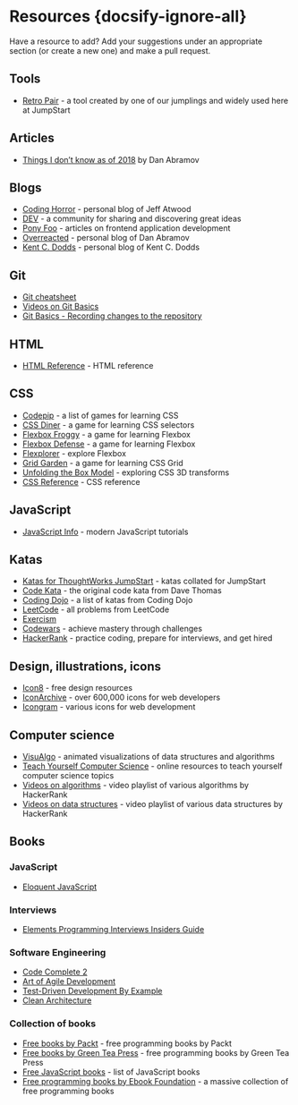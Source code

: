 # Resources {docsify-ignore-all}

Have a resource to add? Add your suggestions under an appropriate section (or create a new one) and make a pull request.

## Tools

- [Retro Pair](https://retropair.herokuapp.com/) - a tool created by one of our jumplings and widely used here at JumpStart

## Articles

- [Things I don’t know as of 2018](https://overreacted.io/things-i-dont-know-as-of-2018/) by Dan Abramov

## Blogs

- [Coding Horror](https://blog.codinghorror.com/) - personal blog of Jeff Atwood
- [DEV](https://dev.to/) - a community for sharing and discovering great ideas
- [Pony Foo](https://ponyfoo.com/) - articles on frontend application development
- [Overreacted](https://overreacted.io/) - personal blog of Dan Abramov
- [Kent C. Dodds](https://kentcdodds.com/blog) - personal blog of Kent C. Dodds

## Git

- [Git cheatsheet](https://github.github.com/training-kit/downloads/github-git-cheat-sheet/)
- [Videos on Git Basics](https://git-scm.com/videos)
- [Git Basics - Recording changes to the repository](https://git-scm.com/book/en/v2/Git-Basics-Recording-Changes-to-the-Repository)

## HTML

- [HTML Reference](https://htmlreference.io/) - HTML reference

## CSS

- [Codepip](https://codepip.com/) - a list of games for learning CSS
- [CSS Diner](https://flukeout.github.io/) - a game for learning CSS selectors
- [Flexbox Froggy](https://flexboxfroggy.com/) - a game for learning Flexbox
- [Flexbox Defense](http://www.flexboxdefense.com/) - a game for learning Flexbox
- [Flexplorer](https://bennettfeely.com/flexplorer/) - explore Flexbox
- [Grid Garden](https://cssgridgarden.com/) - a game for learning CSS Grid
- [Unfolding the Box Model](https://rupl.github.io/unfold/) - exploring CSS 3D transforms
- [CSS Reference](https://cssreference.io/) - CSS reference

## JavaScript

- [JavaScript Info](https://javascript.info/) - modern JavaScript tutorials

## Katas

- [Katas for ThoughtWorks JumpStart](https://github.com/thoughtworks-jumpstart/katas) - katas collated for JumpStart
- [Code Kata](http://codekata.com/) - the original code kata from Dave Thomas
- [Coding Dojo](http://codingdojo.org/kata/) - a list of katas from Coding Dojo
- [LeetCode](https://leetcode.com/problemset/all/?difficulty=Easy) - all problems from LeetCode
- [Exercism](https://exercism.io/)
- [Codewars](https://www.codewars.com/) - achieve mastery through challenges
- [HackerRank](https://www.hackerrank.com/) - practice coding, prepare for interviews, and get hired

## Design, illustrations, icons

- [Icon8](https://icons8.com/) - free design resources
- [IconArchive](http://www.iconarchive.com/) - over 600,000 icons for web developers
- [Icongram](https://icongr.am/) - various icons for web development

## Computer science

- [VisuAlgo](https://visualgo.net/en) - animated visualizations of data structures and algorithms
- [Teach Yourself Computer Science](https://teachyourselfcs.com/) - online resources to teach yourself computer science topics
- [Videos on algorithms](https://www.youtube.com/watch?v=KEEKn7Me-ms&list=PLI1t_8YX-ApvMthLj56t1Rf-Buio5Y8KL) - video playlist of various algorithms by HackerRank
- [Videos on data structures](https://www.youtube.com/watch?v=IhJGJG-9Dx8&list=PLI1t_8YX-Apv-UiRlnZwqqrRT8D1RhriX) - video playlist of various data structures by HackerRank

## Books

### JavaScript

- [Eloquent JavaScript](https://eloquentjavascript.net/)

### Interviews

- [Elements Programming Interviews Insiders Guide](https://www.amazon.com/Elements-Programming-Interviews-Python-Insiders/dp/1537713949/)

### Software Engineering

- [Code Complete 2](https://www.amazon.com/Code-Complete-Practical-Handbook-Construction/dp/0735619670)
- [Art of Agile Development](https://www.amazon.com/Art-Agile-Development-Pragmatic-Software/dp/0596527675)
- [Test-Driven Development By Example](https://www.bookdepository.com/Test-Driven-Development-Kent-Beck/9780321146533?ref=grid-view&qid=1573456344533&sr=1-1)
- [Clean Architecture](https://www.bookdepository.com/Clean-Architecture-Robert-C.-Martin/9780134494166)

### Collection of books

- [Free books by Packt](https://www.packtpub.com/free-learning) - free programming books by Packt
- [Free books by Green Tea Press](https://greenteapress.com) - free programming books by Green Tea Press
- [Free JavaScript books](https://jsbooks.revolunet.com/) - list of JavaScript books
- [Free programming books by Ebook Foundation](https://ebookfoundation.github.io/free-programming-books/free-programming-books.html) - a massive collection of free programming books
